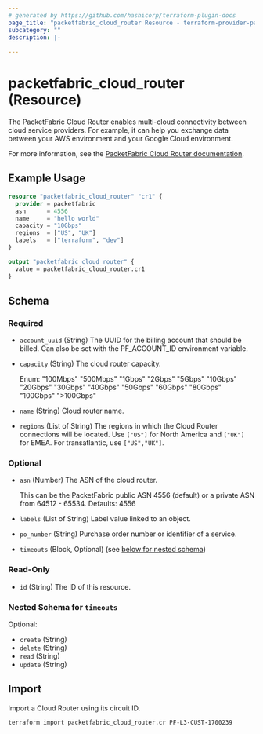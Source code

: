 ```yaml
---
# generated by https://github.com/hashicorp/terraform-plugin-docs
page_title: "packetfabric_cloud_router Resource - terraform-provider-packetfabric"
subcategory: ""
description: |-
  
---
```


# packetfabric_cloud_router (Resource)

The PacketFabric Cloud Router enables multi-cloud connectivity between cloud service providers. For example, it can help you exchange data between your AWS environment and your Google Cloud environment.

For more information, see the [PacketFabric Cloud Router documentation](https://docs.packetfabric.com/cr/overview/).


## Example Usage

```terraform
resource "packetfabric_cloud_router" "cr1" {
  provider = packetfabric
  asn      = 4556
  name     = "hello world"
  capacity = "10Gbps"
  regions  = ["US", "UK"]
  labels   = ["terraform", "dev"]
}

output "packetfabric_cloud_router" {
  value = packetfabric_cloud_router.cr1
}
```

<!-- schema generated by tfplugindocs -->
## Schema

### Required

- `account_uuid` (String) The UUID for the billing account that should be billed. Can also be set with the PF_ACCOUNT_ID environment variable.
- `capacity` (String) The cloud router capacity.

	Enum: "100Mbps" "500Mbps" "1Gbps" "2Gbps" "5Gbps" "10Gbps" "20Gbps" "30Gbps" "40Gbps" "50Gbps" "60Gbps" "80Gbps" "100Gbps" ">100Gbps"
- `name` (String) Cloud router name.
- `regions` (List of String) The regions in which the Cloud Router connections will be located.
		Use `["US"]` for North America and `["UK"]` for EMEA. For transatlantic, use `["US","UK"]`.

### Optional

- `asn` (Number) The ASN of the cloud router.

	This can be the PacketFabric public ASN 4556 (default) or a private ASN from 64512 - 65534. Defaults: 4556
- `labels` (List of String) Label value linked to an object.
- `po_number` (String) Purchase order number or identifier of a service.
- `timeouts` (Block, Optional) (see [below for nested schema](#nestedblock--timeouts))

### Read-Only

- `id` (String) The ID of this resource.

<a id="nestedblock--timeouts"></a>
### Nested Schema for `timeouts`

Optional:

- `create` (String)
- `delete` (String)
- `read` (String)
- `update` (String)




## Import

Import a Cloud Router using its circuit ID.

```bash
terraform import packetfabric_cloud_router.cr PF-L3-CUST-1700239
```
